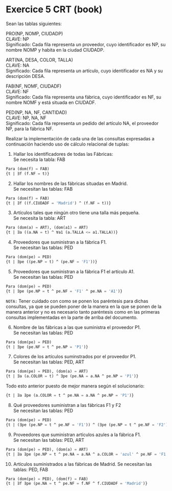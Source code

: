 # Exercice 5 CRT (book)

Sean las tablas siguientes:

PRO(NP, NOMP, CIUDADP)\
CLAVE: NP\
Significado: Cada fila representa un proveedor, cuyo identificador es NP, su nombre NOMP y habita en la ciudad CIUDADP.

ART(NA, DESA, COLOR, TALLA)\
CLAVE: NA\
Significado: Cada fila representa un artículo, cuyo identificador es NA y su descripción DESA.

FAB(NF, NOMF, CIUDADF)\
CLAVE: NF\
Significado: Cada fila representa una fábrica, cuyo identificador es NF, su nombre NOMF y está situada en CIUDADF.

PED(NP, NA, NF, CANTIDAD)\
CLAVE: NP, NA, NF\
Significado: Cada fila representa un pedido del artículo NA, el proveedor NP, para la fábrica NF.

Realizar la implementación de cada una de las consultas expresadas a continuación haciendo uso de 
cálculo relacional de tuplas:

1) Hallar los identificadores de todas las Fábricas:\
Se necesita la tabla: FAB
```sql
Para (dom(f) = FAB)
{t | ∃f (f.NF = t)}
```

2) Hallar los nombres de las fábricas situadas en Madrid.\
Se necesitan las tablas: FAB
```sql
Para (dom(f) = FAB)
{t | ∃f ((f.CIUDADF = 'Madrid') ^ (f.NF = t))}
```

3) Artículos tales que ningún otro tiene una talla más pequeña.\
Se necesita la tabla: ART
```sql
Para (dom(a) = ART), (dom(a1) = ART)
{t | ∃a ((a.NA = t) ^ ∀a1 (a.TALLA <= a1.TALLA))}
```

4) Proveedores que suministran a la fábrica F1.\
Se necesitan las tablas: PED
```sql
Para (dom(pe) = PED)
{t | ∃pe ((pe.NP = t) ^ (pe.NF = 'F1'))}
```

5) Proveedores que suministran a la fábrica F1 el artículo A1.\
Se necesitan las tablas: PED
```sql
Para (dom(pe) = PED)
{t | ∃pe (pe.NP = t ^ pe.NF = 'F1' ^ pe.NA = 'A1')}
```

`NOTA:` Tener cuidado con como se ponen los paréntesis para dichas consultas, ya que se pueden poner
de la manera en la que se ponen de la manera anterior y no es necesario tanto paréntesis como en las primeras
consultas implementadas en la parte de arriba del documento.

6) Nombre de las fábricas a las que suministra el proveedor P1.\
Se necesitan las tablas: PED
```sql
Para (dom(pe) = PED)
{t | ∃pe (pe.NF = t ^ pe.NP = 'P1')}
```

7) Colores de los artículos suminstrados por el proveedor P1.\
Se necesitan las tablas: PED, ART
```sql
Para (dom(pe) = PED), (dom(a) = ART)
{t | ∃a (a.COLOR = t) ^ ∃pe (pe.NA = a.NA ^ pe.NP = 'P1')}
```

Todo esto anterior puesto de mejor manera según el solucionario:
```sql
{t | ∃a ∃pe (a.COLOR = t ^ pe.NA = a.NA ^ pe.NP = 'P1')}
```

8) Qué proveedores suministran a las fábricas F1 y F2\
Se necesitan las tablas: PED
```sql
Para (dom(pe) = PED)
{t | (∃pe (pe.NP = t ^ pe.NF = 'F1')) ^ (∃pe (pe.NP = t ^ pe.NF = 'F2'))}
```

9) Proveedores que suministran artículos azules a la fábrica F1.\
Se necesitan las tablas: PED, ART
```sql
Para (dom(pe) = PED), (dom(a) = ART)
{t | ∃a ∃pe (pe.NP = t ^ pe.NA = a.NA ^ a.COLOR = 'azul' ^ pe.NF = 'F1')}
```

10) Artículos suministrados a las fábricas de Madrid.
Se necesitan las tablas: PED, FAB
```sql
Para (dom(pe) = PED), (dom(f) = FAB)
{t | ∃f ∃pe (pe.NA = t ^ pe.NF = f.NF ^ f.CIUDADF = 'Madrid')}
```

